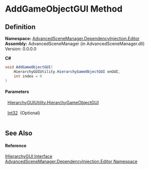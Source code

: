 # AddGameObjectGUI Method




## Definition
**Namespace:** <a href="N_AdvancedSceneManager_DependencyInjection_Editor">AdvancedSceneManager.DependencyInjection.Editor</a>  
**Assembly:** AdvancedSceneManager (in AdvancedSceneManager.dll) Version: 0.0.0.0

**C#**
``` C#
void AddGameObjectGUI(
	HierarchyGUIUtility.HierarchyGameObjectGUI onGUI,
	int index = 0
)
```



#### Parameters
<dl><dt>  <a href="T_AdvancedSceneManager_Editor_Utility_HierarchyGUIUtility_HierarchyGameObjectGUI">HierarchyGUIUtility.HierarchyGameObjectGUI</a></dt><dd> </dd><dt>  <a href="https://learn.microsoft.com/dotnet/api/system.int32" target="_blank" rel="noopener noreferrer">Int32</a>  (Optional)</dt><dd> </dd></dl>

## See Also


#### Reference
<a href="T_AdvancedSceneManager_DependencyInjection_Editor_IHierarchyGUI">IHierarchyGUI Interface</a>  
<a href="N_AdvancedSceneManager_DependencyInjection_Editor">AdvancedSceneManager.DependencyInjection.Editor Namespace</a>  

